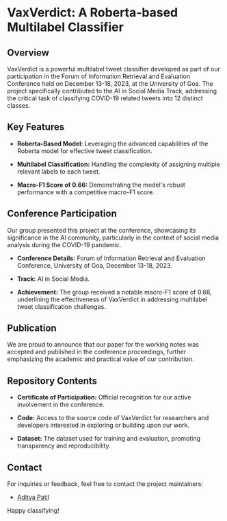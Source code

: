 # VaxVerdict: A Roberta-based Multilabel Classifier

## Overview

VaxVerdict is a powerful multilabel tweet classifier developed as part of our participation in the Forum of Information Retrieval and Evaluation Conference held on December 13-18, 2023, at the University of Goa. The project specifically contributed to the AI in Social Media Track, addressing the critical task of classifying COVID-19 related tweets into 12 distinct classes.

## Key Features

- **Roberta-Based Model:** Leveraging the advanced capabilities of the Roberta model for effective tweet classification.
  
- **Multilabel Classification:** Handling the complexity of assigning multiple relevant labels to each tweet.

- **Macro-F1 Score of 0.66:** Demonstrating the model's robust performance with a competitive macro-F1 score.

## Conference Participation

Our group presented this project at the conference, showcasing its significance in the AI community, particularly in the context of social media analysis during the COVID-19 pandemic.

- **Conference Details:** Forum of Information Retrieval and Evaluation Conference, University of Goa, December 13-18, 2023.

- **Track:** AI in Social Media.

- **Achievement:** The group received a notable macro-F1 score of 0.66, underlining the effectiveness of VaxVerdict in addressing multilabel tweet classification challenges.

## Publication

We are proud to announce that our paper for the working notes was accepted and published in the conference proceedings, further emphasizing the academic and practical value of our contribution.

## Repository Contents

- **Certificate of Participation:** Official recognition for our active involvement in the conference.

- **Code:** Access to the source code of VaxVerdict for researchers and developers interested in exploring or building upon our work.

- **Dataset:** The dataset used for training and evaluation, promoting transparency and reproducibility.


## Contact

For inquiries or feedback, feel free to contact the project maintainers:

- [Aditya Patil](mailto:adityapatilsy@gmail.com)

Happy classifying!


